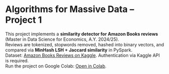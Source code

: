 # Algorithms for Massive Data – Project 1

This project implements a **similarity detector for Amazon Books reviews** (Master in Data Science for Economics, A.Y. 2024/25).  
Reviews are tokenized, stopwords removed, hashed into binary vectors, and compared via **MinHash LSH + Jaccard similarity** in PySpark.  
Dataset: [Amazon Books Reviews on Kaggle](https://www.kaggle.com/). Authentication via Kaggle API is required.  
Run the project on Google Colab: [Open in Colab](https://colab.research.google.com/drive/YOUR_NOTEBOOK_ID).  
